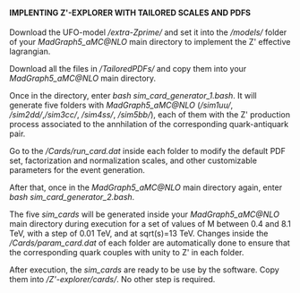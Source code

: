 #### IMPLENTING Z'-EXPLORER WITH TAILORED SCALES AND PDFS



Download the UFO-model */extra-Zprime/* and set it into the */models/* folder of your *MadGraph5_aMC@NLO* main directory to implement the Z' effective lagrangian. 

Download all the files in */TailoredPDFs/*  and copy them into your *MadGraph5_aMC@NLO* main directory. 

Once in the directory, enter *bash sim_card_generator_1.bash*. It will generate five folders with *MadGraph5_aMC@NLO* (*/sim1uu/*, */sim2dd/*,*/sim3cc/*,
*/sim4ss/*, */sim5bb/*), each of them with the Z' production process associated to the annhilation of the corresponding quark-antiquark pair. 

Go to the */Cards/run_card.dat* inside each folder to modify the default PDF set, factorization and normalization scales, and other customizable parameters for
the event generation. 

After that, once in the *MadGraph5_aMC@NLO* main directory again, enter *bash sim_card_generator_2.bash*.

The five *sim_cards* will be generated inside your *MadGraph5_aMC@NLO* main directory during execution for a set of values of M between 0.4 and 8.1 TeV, 
with a step of 0.01 TeV, and at sqrt(s)=13 TeV. Changes inside the */Cards/param_card.dat* of each folder are automatically done to ensure that the
corresponding quark couples with unity to Z' in each folder. 

After execution, the *sim_cards* are ready to be use by the software. Copy them into */Z'-explorer/cards/*. No other step is required.





































